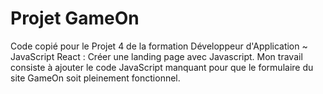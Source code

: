 # Projet GameOn

Code copié pour le Projet 4 de la formation Développeur d'Application ~ JavaScript React : Créer une landing page avec Javascript.
Mon travail consiste à ajouter le code JavaScript manquant pour que le formulaire du site GameOn soit pleinement fonctionnel.
